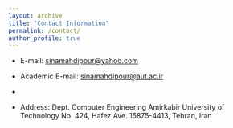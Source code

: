 ```yaml
---
layout: archive
title: "Contact Information"
permalink: /contact/
author_profile: true
---
```


* E-mail: sinamahdipour@yahoo.com
* Academic E-mail: sinamahdipour@aut.ac.ir
* 


* Address: Dept. Computer Engineering
  Amirkabir University of Technology
  No. 424, Hafez Ave.
  15875-4413, Tehran, Iran
